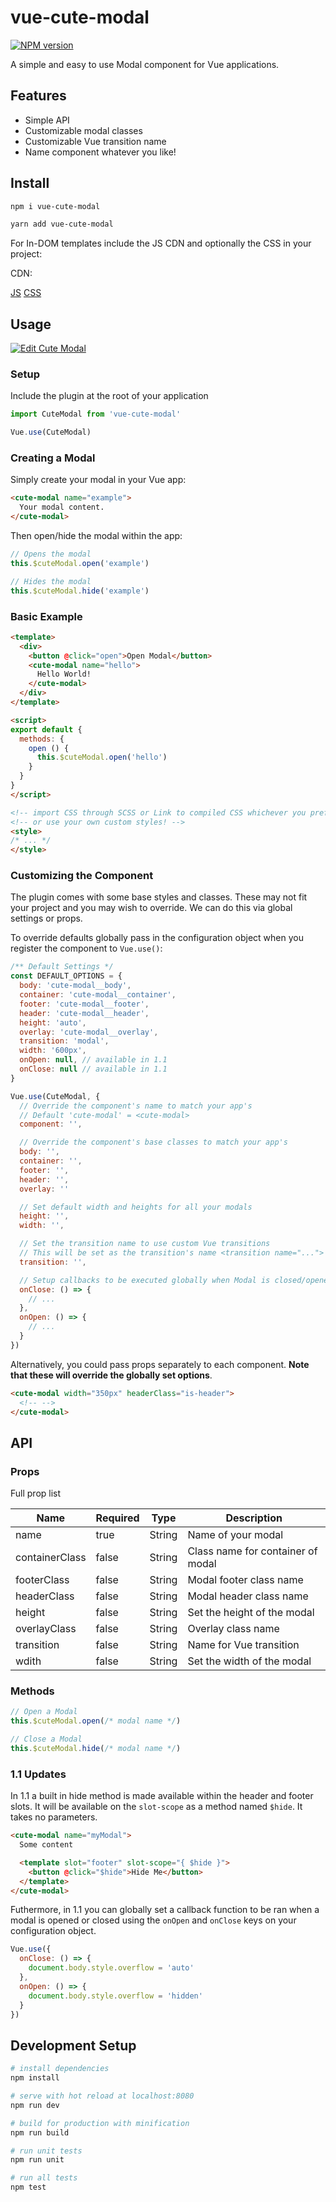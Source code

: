 # vue-cute-modal

[![NPM version](https://img.shields.io/npm/v/vue-cute-modal.svg?style=for-the-badge&colorA=6F213F&colorB=F66D9B)](https://www.npmjs.com/package/vue-cute-modal)

A simple and easy to use Modal component for Vue applications.

## Features

- Simple API
- Customizable modal classes
- Customizable Vue transition name
- Name component whatever you like!

## Install

```bash
npm i vue-cute-modal

yarn add vue-cute-modal
```

For In-DOM templates include the JS CDN and optionally the CSS in your project:

CDN:

[JS](https://unpkg.com/vue-cute-modal@1.0.4/dist/vue-cute-modal.min.js)
[CSS](https://unpkg.com/vue-cute-modal@1.0.4/dist/vue-cute-modal.min.css)

## Usage

[![Edit Cute Modal](https://codesandbox.io/static/img/play-codesandbox.svg)](https://codesandbox.io/s/rw58r1w0v4)

### Setup

Include the plugin at the root of your application

```javascript
import CuteModal from 'vue-cute-modal'

Vue.use(CuteModal)
```

### Creating a Modal

Simply create your modal in your Vue app:

```html
<cute-modal name="example">
  Your modal content.
</cute-modal>
```

Then open/hide the modal within the app:

```javascript
// Opens the modal
this.$cuteModal.open('example')

// Hides the modal
this.$cuteModal.hide('example')
```

### Basic Example

```html
<template>
  <div>
    <button @click="open">Open Modal</button>
    <cute-modal name="hello">
      Hello World!
    </cute-modal>
  </div>
</template>

<script>
export default {
  methods: {
    open () {
      this.$cuteModal.open('hello')
    }
  }
}
</script>

<!-- import CSS through SCSS or Link to compiled CSS whichever you prefer -->
<!-- or use your own custom styles! -->
<style>
/* ... */
</style>
```

### Customizing the Component

The plugin comes with some base styles and classes. These may not fit your project and you may wish to override. We can do this via global settings or props.

To override defaults globally pass in the configuration object when you register the component to `Vue.use()`:

```javascript
/** Default Settings */
const DEFAULT_OPTIONS = {
  body: 'cute-modal__body',
  container: 'cute-modal__container',
  footer: 'cute-modal__footer',
  header: 'cute-modal__header',
  height: 'auto',
  overlay: 'cute-modal__overlay',
  transition: 'modal',
  width: '600px',
  onOpen: null, // available in 1.1
  onClose: null // available in 1.1
}

Vue.use(CuteModal, {
  // Override the component's name to match your app's
  // Default 'cute-modal' = <cute-modal>
  component: '',

  // Override the component's base classes to match your app's
  body: '',
  container: '',
  footer: '',
  header: '',
  overlay: ''

  // Set default width and heights for all your modals
  height: '',
  width: '',

  // Set the transition name to use custom Vue transitions
  // This will be set as the transition's name <transition name="...">
  transition: '',

  // Setup callbacks to be executed globally when Modal is closed/opened.
  onClose: () => {
    // ...
  },
  onOpen: () => {
    // ...
  }
})
```

Alternatively, you could pass props separately to each component. **Note that these will override the globally set options**.

```html
<cute-modal width="350px" headerClass="is-header">
  <!-- -->
</cute-modal>
```

## API

### Props

Full prop list

| Name      | Required | Type          | Description |
| ---       | ---      | ---           | ---         |
| name      | true     | String        | Name of your modal
| containerClass | false | String | Class name for container of modal
| footerClass | false | String | Modal footer class name
| headerClass | false | String | Modal header class name
| height | false | String | Set the height of the modal
| overlayClass | false | String | Overlay class name
| transition | false | String | Name for Vue transition
| wdith | false | String | Set the width of the modal

### Methods

```javascript
// Open a Modal
this.$cuteModal.open(/* modal name */)

// Close a Modal
this.$cuteModal.hide(/* modal name */)
```

### 1.1 Updates

In 1.1 a built in hide method is made available within the header and footer slots. It will be available on the `slot-scope` as a method named `$hide`. It takes no parameters.

```html
<cute-modal name="myModal">
  Some content

  <template slot="footer" slot-scope="{ $hide }">
    <button @click="$hide">Hide Me</button>
  </template>
</cute-modal>
```

Futhermore, in 1.1 you can globally set a callback function to be ran when a modal is opened or closed using the `onOpen` and `onClose` keys on your configuration object.

```javascript
Vue.use({
  onClose: () => {
    document.body.style.overflow = 'auto'
  },
  onOpen: () => {
    document.body.style.overflow = 'hidden'
  }
})
```


## Development Setup

``` bash
# install dependencies
npm install

# serve with hot reload at localhost:8080
npm run dev

# build for production with minification
npm run build

# run unit tests
npm run unit

# run all tests
npm test
```
